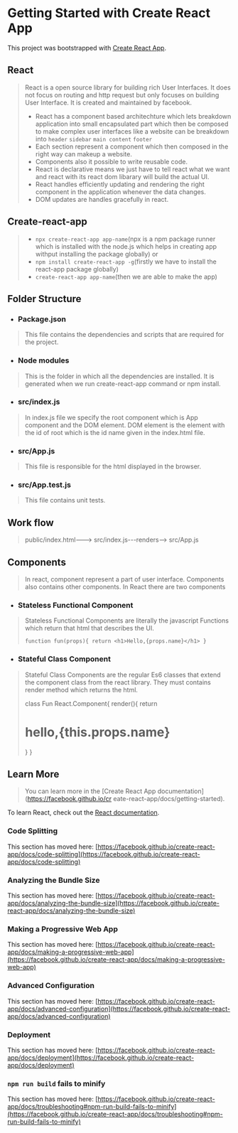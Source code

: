 # Getting Started with Create React App

This project was bootstrapped with [Create React App](https://github.com/facebook/create-react-app).

## React
 
>React is a open source library for building rich User Interfaces. It does not focus on routing and http request but only focuses on building User Interface. It is created and maintained by facebook.
>
>* React has a component based architechture which lets breakdown application into small encapsulated part which then be composed to make complex user interfaces like a website can be breakdown into
`header`
`sidebar`
`main content`
`footer`
>* Each section represent a component which then composed in the right way can makeup a website.
>* Components also it possible to write reusable code.
>* React is declarative means we just have to tell react what we want and react with its react dom libarary will build the actual UI.
>* React handles efficiently updating and rendering the right component in the application whenever the data changes.
>* DOM updates are handles gracefully in react.

## Create-react-app

>* `npx create-react-app app-name`(npx is a npm package runner which is installed with the node.js which helps in creating app withput installing the package globally)
> or
>* `npm install create-react-app -g`(firstly we have to install the react-app package globally)
>* `create-react-app app-name`(then we are able to make the app)

## Folder Structure


* ### Package.json

>This file contains the dependencies and scripts that are required for the project.

* ### Node modules
>This is the folder in which all the dependencies are installed. It is generated when we run create-react-app command or npm install. 

* ### src/index.js

>In index.js file we specify the root component which is App component and the DOM element. DOM element is the element with the id of root which is the id name given in the index.html file.

* ### src/App.js

>This file is responsible for the html displayed in the browser.

* ### src/App.test.js

>This file contains unit tests.

## Work flow

>public/index.html---> src/index.js---renders--> src/App.js

## Components

>In react, component represent a part of user interface. Components also contains other components. 
>In React there are two components

* ### Stateless Functional Component

>Stateless Functional Components are literally the javascript Functions which return that html that describes the UI. 
>
>`function fun(props){
>   return <h1>Hello,{props.name}</h1>
>}`

* ### Stateful Class Component

>Stateful Class Components are the regular Es6 classes that extend the component class from the react library. They must contains render method which returns the html.
>
> class Fun React.Component{
>    render(){
>       return <h1>hello,{this.props.name}</h1>
>}
>}

## Learn More

>You can learn more in the [Create React App documentation](https://facebook.github.io/cr eate-react-app/docs/getting-started).

To learn React, check out the [React documentation](https://reactjs.org/).

### Code Splitting

This section has moved here: [https://facebook.github.io/create-react-app/docs/code-splitting](https://facebook.github.io/create-react-app/docs/code-splitting)

### Analyzing the Bundle Size

This section has moved here: [https://facebook.github.io/create-react-app/docs/analyzing-the-bundle-size](https://facebook.github.io/create-react-app/docs/analyzing-the-bundle-size)

### Making a Progressive Web App

This section has moved here: [https://facebook.github.io/create-react-app/docs/making-a-progressive-web-app](https://facebook.github.io/create-react-app/docs/making-a-progressive-web-app)

### Advanced Configuration

This section has moved here: [https://facebook.github.io/create-react-app/docs/advanced-configuration](https://facebook.github.io/create-react-app/docs/advanced-configuration)

### Deployment

This section has moved here: [https://facebook.github.io/create-react-app/docs/deployment](https://facebook.github.io/create-react-app/docs/deployment)

### `npm run build` fails to minify

This section has moved here: [https://facebook.github.io/create-react-app/docs/troubleshooting#npm-run-build-fails-to-minify](https://facebook.github.io/create-react-app/docs/troubleshooting#npm-run-build-fails-to-minify)
